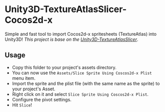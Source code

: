 # Unity3D-TextureAtlasSlicer-Cocos2d-x
Simple and fast tool to import Cocos2d-x spritesheets (TextureAtlas) into Unity3D! *This project is base on the [Unity3D-TextureAtlasSlicer](https://github.com/toxicFork/Unity3D-TextureAtlasSlicer)*.

## Usage
- Copy this folder to your project's assets directory.
- You can now use the `Assets/Slice Sprite Using Coscos2d-x Plist` menu item.
- Import the sprite and the plist file (with the same name as the sprite) to your project's Asset.
- Right click on it and select `Slice Sprite Using Coscos2d-x Plist`.
- Configure the pivot settings.
- Hit `Slice`!
